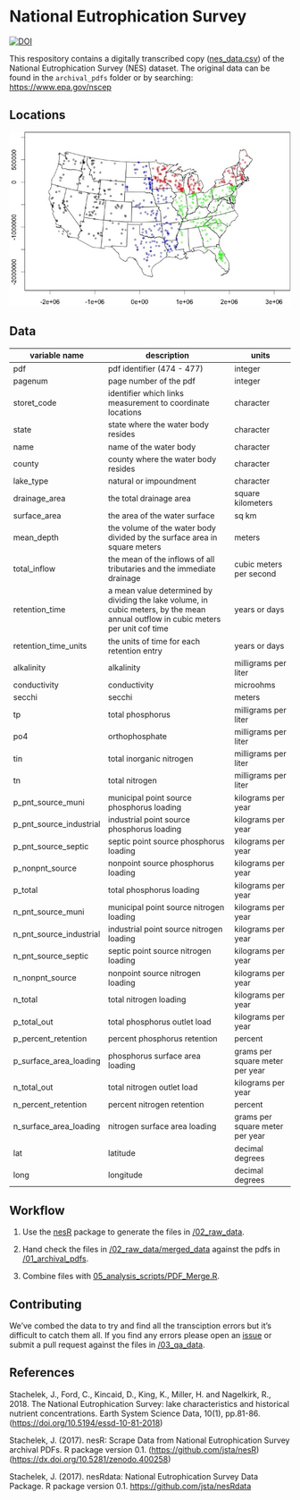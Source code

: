 
<!-- README.md is generated from README.Rmd. Please edit that file -->

# National Eutrophication Survey

[![DOI](https://img.shields.io/badge/DOI-10.5063/F16D5R2B-blue.svg)](https://doi.org/10.5063/F16D5R2B)

This respository contains a digitally transcribed copy
([nes\_data.csv](https://github.com/ReproducibleQM/NES/raw/master/nes_data.csv))
of the National Eutrophication Survey (NES) dataset. The original data
can be found in the `archival_pdfs` folder or by searching:
<https://www.epa.gov/nscep>

## Locations

![](06_images/points_trim.jpeg)

## Data

<!-- Do not edit this table without first updating METADATA.md -->

| variable name              | description                                                                                                                        | units                           |
| -------------------------- | ---------------------------------------------------------------------------------------------------------------------------------- | ------------------------------- |
| pdf                        | pdf identifier (474 - 477)                                                                                                         | integer                         |
| pagenum                    | page number of the pdf                                                                                                             | integer                         |
| storet\_code               | identifier which links measurement to coordinate locations                                                                         | character                       |
| state                      | state where the water body resides                                                                                                 | character                       |
| name                       | name of the water body                                                                                                             | character                       |
| county                     | county where the water body resides                                                                                                | character                       |
| lake\_type                 | natural or impoundment                                                                                                             | character                       |
| drainage\_area             | the total drainage area                                                                                                            | square kilometers               |
| surface\_area              | the area of the water surface                                                                                                      | sq km                           |
| mean\_depth                | the volume of the water body divided by the surface area in square meters                                                          | meters                          |
| total\_inflow              | the mean of the inflows of all tributaries and the immediate drainage                                                              | cubic meters per second         |
| retention\_time            | a mean value determined by dividing the lake volume, in cubic meters, by the mean annual outflow in cubic meters per unit cof time | years or days                   |
| retention\_time\_units     | the units of time for each retention entry                                                                                         | years or days                   |
| alkalinity                 | alkalinity                                                                                                                         | milligrams per liter            |
| conductivity               | conductivity                                                                                                                       | microohms                       |
| secchi                     | secchi                                                                                                                             | meters                          |
| tp                         | total phosphorus                                                                                                                   | milligrams per liter            |
| po4                        | orthophosphate                                                                                                                     | milligrams per liter            |
| tin                        | total inorganic nitrogen                                                                                                           | milligrams per liter            |
| tn                         | total nitrogen                                                                                                                     | milligrams per liter            |
| p\_pnt\_source\_muni       | municipal point source phosphorus loading                                                                                          | kilograms per year              |
| p\_pnt\_source\_industrial | industrial point source phosphorus loading                                                                                         | kilograms per year              |
| p\_pnt\_source\_septic     | septic point source phosphorus loading                                                                                             | kilograms per year              |
| p\_nonpnt\_source          | nonpoint source phosphorus loading                                                                                                 | kilograms per year              |
| p\_total                   | total phosphorus loading                                                                                                           | kilograms per year              |
| n\_pnt\_source\_muni       | municipal point source nitrogen loading                                                                                            | kilograms per year              |
| n\_pnt\_source\_industrial | industrial point source nitrogen loading                                                                                           | kilograms per year              |
| n\_pnt\_source\_septic     | septic point source nitrogen loading                                                                                               | kilograms per year              |
| n\_nonpnt\_source          | nonpoint source nitrogen loading                                                                                                   | kilograms per year              |
| n\_total                   | total nitrogen loading                                                                                                             | kilograms per year              |
| p\_total\_out              | total phosphorus outlet load                                                                                                       | kilograms per year              |
| p\_percent\_retention      | percent phosphorus retention                                                                                                       | percent                         |
| p\_surface\_area\_loading  | phosphorus surface area loading                                                                                                    | grams per square meter per year |
| n\_total\_out              | total nitrogen outlet load                                                                                                         | kilograms per year              |
| n\_percent\_retention      | percent nitrogen retention                                                                                                         | percent                         |
| n\_surface\_area\_loading  | nitrogen surface area loading                                                                                                      | grams per square meter per year |
| lat                        | latitude                                                                                                                           | decimal degrees                 |
| long                       | longitude                                                                                                                          | decimal degrees                 |

## Workflow

1.  Use the [nesR](https://github.com/jsta/nesR) package to generate the
    files in [/02\_raw\_data](/02_raw_data).

2.  Hand check the files in
    [/02\_raw\_data/merged\_data](/02_raw_data/merged_data) against the
    pdfs in [/01\_archival\_pdfs](/01_archival_pdfs).

3.  Combine files with
    [05\_analysis\_scripts/PDF\_Merge.R](05_analysis_scripts/PDF_Merge.R).

## Contributing

We’ve combed the data to try and find all the transciption errors but
it’s difficult to catch them all. If you find any errors please open
an [issue](https://github.com/ReproducibleQM/NES/issues/) or submit a
pull request against the files in [/03\_qa\_data](/03_qa_data).

## References

Stachelek, J., Ford, C., Kincaid, D., King, K., Miller, H. and
Nagelkirk, R., 2018. The National Eutrophication Survey: lake
characteristics and historical nutrient concentrations. Earth System
Science Data, 10(1), pp.81-86.
(<https://doi.org/10.5194/essd-10-81-2018>)

Stachelek, J. (2017). nesR: Scrape Data from National Eutrophication
Survey archival PDFs. R package version 0.1.
(<https://github.com/jsta/nesR>)
(<https://dx.doi.org/10.5281/zenodo.400258>)

Stachelek, J. (2017). nesRdata: National Eutrophication Survey Data
Package. R package version 0.1. <https://github.com/jsta/nesRdata>
